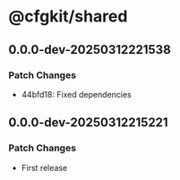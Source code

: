 # @cfgkit/shared

## 0.0.0-dev-20250312221538

### Patch Changes

- 44bfd18: Fixed dependencies

## 0.0.0-dev-20250312215221

### Patch Changes

- First release
